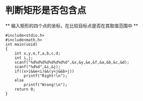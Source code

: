 # 判断矩形是否包含点
**
输入矩形的四个点的坐标，在比较目标点是否在其取值范围中
**

```
#include<stdio.h>
#include<math.h>
int main(void)
{
	int x,y,e,f,a,b,c,d;
	int i,j;
	scanf("%d%d%d%d%d%d%d%d",&x,&y,&e,&f,&a,&b,&c,&d);
	scanf("%d%d",&i,&j);
	if((x>i&&e<i)&&(y<j&&b>j))
		printf("Right!\n");
	else
		printf("Wrong!\n");
	return 0;
}
```